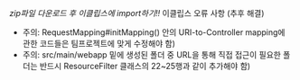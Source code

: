 *zip파일 다운로드 후 이클립스에 import하기!!*
이클립스 오류 사항 (추후 해결)
- 주의: RequestMapping#initMapping() 안의 URI-to-Controller mapping에 관한 코드들은 팀프로젝트에 맞게 수정해야 함)
- 주의: src/main/webapp 밑에 생성된 폴더 중 URL을 통해 직접 접근이 필요한 폴더는 반드시 ResourceFilter 클래스의 22~25행과 같이 추가해야 함)

